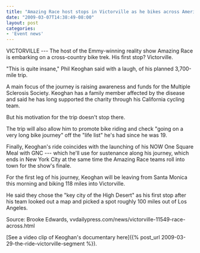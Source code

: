 ```yaml
---
title: "Amazing Race host stops in Victorville as he bikes across America"
date: "2009-03-07T14:38:49-08:00"
layout: post
categories:
- 'Event news'
---
```


VICTORVILLE --- The host of the Emmy-winning reality show Amazing Race is embarking on a cross-country bike trek. His first stop? Victorville.

"This is quite insane," Phil Keoghan said with a laugh, of his planned 3,700-mile trip.

A main focus of the journey is raising awareness and funds for the Multiple Sclerosis Society. Keoghan has a family member affected by the disease and said he has long supported the charity through his California cycling team.

But his motivation for the trip doesn't stop there.

The trip will also allow him to promote bike riding and check "going on a very long bike journey" off the "life list" he's had since he was 19.

Finally, Keoghan's ride coincides with the launching of his NOW One Square Meal with GNC --- which he'll use for sustenance along his journey, which ends in New York City at the same time the Amazing Race teams roll into town for the show's finale.

For the first leg of his journey, Keoghan will be leaving from Santa Monica this morning and biking 118 miles into Victorville.

He said they chose the "key city of the High Desert" as his first stop after his team looked out a map and picked a spot roughly 100 miles out of Los Angeles.

Source: Brooke Edwards, vvdailypress.com/news/victorville-11549-race-across.html

[See a video clip of Keoghan's documentary here]({% post_url 2009-03-29-the-ride-victorville-segment %}).
